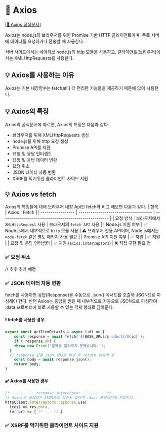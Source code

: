# 📝 Axios
[[🔗 Axios 공식문서]](https://axios-http.com/kr/docs/intro)

Axios는 node.js와 브라우저를 위한 Promise 기반 HTTP 클라이언트이며, 주로 서버에 데이터를 요청하거나 전송할 때 사용한다.

서버 사이드에서는 네이티브 node.js의 http 모듈을 사용하고, 클라이언트(브라우저)에서는 XMLHttpRequests를 사용한다.

## 💡 Axios를 사용하는 이유
Axios는 기본 내장함수는 fetch보다 더 편리한 기능들을 제공하기 때문에 많이 사용한다.

## 💡 Axios의 특징
Axios의 공식문서에 따르면, Axios의 특징은 다음과 같다.
- 브라우저를 위해 XMLHttpRequests 생성
- node.js를 위해 http 요청 생성
- Promise API를 지원
- 요청 및 응답 인터셉트
- 요청 및 응답 데이터 변환
- 요청 취소
- JSON 데이터 자동 변환
- XSRF를 막기위한 클라이언트 사이드 지원


## 💡 Axios vs fetch
Axios의 특징들에 대해 브라우저 내장 Api인 fetch와 비교 해보면 다음과 같다.
| 항목                | Axios                                 | Fetch                                                  |
| ----------------- | ------------------------------------- | ------------------------------------------------------ |
| 요청 방식             | 브라우저에서 `XMLHttpRequest` 사용            | 브라우저의 `fetch API` 사용                                   |
| Node.js 지원 여부     | ✅ Node.js에서 내부적으로 `http` 모듈 사용          | ⚠️ 브라우저 전용 API이며, Node.js에서는 `node-fetch` 같은 별도 패키지 사용 필요 |
| Promise API 지원 여부 | ✅ 지원                                    | ✅ 지원                                                     |
| 요청 및 응답 인터셉터      | ✅ 지원 (`axios.interceptors`)             | ❌ 직접 구현 필요                                 정

### ✅ 요청 취소
// 추후 추가 예정

### ✅ JSON 데이터 자동 변환
fetch를 사용하면 응답(Response)을 수동으로 .json() 메서드를 호출해 JSON으로 파싱해야 한다.
반면 Axios는 응답을 받을 때 내부적으로 자동으로 JSON으로 파싱하여 .data 프로퍼티에 바로 사용할 수 있는 객체 형태로 담아준다.

#### ❗ fetch를 사용한 경우
```js
export const getItemDetails = async (id) => {
	const response = await fetch(`${BASE_URL}/products/${id}`);
	if (!response.ok) {
    throw new Error('품목을 불러오지 못했습니다.');
  }
  // response 값을 json 형태로 파싱 후 return 해줘야 함
	const body = await response.json();
	return body;
}
```

#### ✔️ Axios를 사용한 경우
```js
/* ---------- response interceptor ---------- */
// Axios의 응답값은 JSON으로 파싱된 값이며 .data 프로퍼티에 저장된다.
httpClient.interceptors.response.use(
  (res) => res.data,
  (error) => { /* ... */ }
```

### ✅ XSRF를 막기위한 클라이언트 사이드 지원
